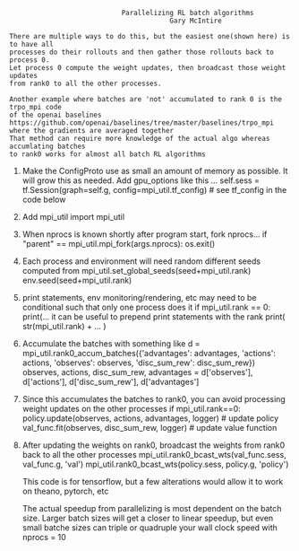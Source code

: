                                 Parallelizing RL batch algorithms
                                            Gary McIntire

    There are multiple ways to do this, but the easiest one(shown here) is to have all 
    processes do their rollouts and then gather those rollouts back to process 0. 
    Let process 0 compute the weight updates, then broadcast those weight updates 
    from rank0 to all the other processes.

    Another example where batches are 'not' accumulated to rank 0 is the trpo_mpi code 
    of the openai baselines https://github.com/openai/baselines/tree/master/baselines/trpo_mpi  
    where the gradients are averaged together
    That method can require more knowledge of the actual algo whereas accumlating batches 
    to rank0 works for almost all batch RL algorithms 

1. Make the ConfigProto use as small an amount of memory as possible. 
    It will grow this as needed. Add gpu_options like this ...
    self.sess = tf.Session(graph=self.g, config=mpi_util.tf_config)  # see tf_config in the code below

2. Add mpi_util
	import mpi_util

3. When nprocs is known shortly after program start, fork nprocs...
	if "parent" == mpi_util.mpi_fork(args.nprocs): os.exit()

4. Each process and environment will need random different seeds computed from
    mpi_util.set_global_seeds(seed+mpi_util.rank)
    env.seed(seed+mpi_util.rank)

5. print statements, env monitoring/rendering, etc may need to be conditional such that only 
    one process does it
    if mpi_util.rank == 0: print(...
    it can be useful to prepend print statements with the rank   print( str(mpi_util.rank) + ... )

6. Accumulate the batches with something like
    d = mpi_util.rank0_accum_batches({'advantages': advantages, 'actions': actions, 'observes': observes, 'disc_sum_rew': disc_sum_rew})
    observes, actions, disc_sum_rew, advantages = d['observes'], d['actions'], d['disc_sum_rew'], d['advantages']

7. Since this accumulates the batches to rank0, you can avoid processing weight updates on 
    the other processes
    if mpi_util.rank==0:
        policy.update(observes, actions, advantages, logger)  # update policy
        val_func.fit(observes, disc_sum_rew, logger)  # update value function

8. After updating the weights on rank0, broadcast the weights from rank0 back to all the other processes
    mpi_util.rank0_bcast_wts(val_func.sess, val_func.g, 'val')
    mpi_util.rank0_bcast_wts(policy.sess, policy.g, 'policy')


    This code is for tensorflow, but a few alterations would allow it to work on theano, pytorch, etc

    The actual speedup from parallelizing is most dependent on the batch size. Larger batch sizes 
    will get a closer to linear speedup, but even small batche sizes can triple or quadruple 
    your wall clock speed with nprocs = 10

